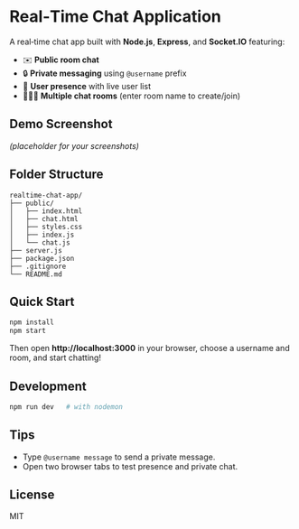 
# Real‑Time Chat Application

A real‑time chat app built with **Node.js**, **Express**, and **Socket.IO** featuring:

- ✉️ **Public room chat**
- 🔒 **Private messaging** using `@username` prefix
- 👥 **User presence** with live user list
- 👨‍👩‍👧 **Multiple chat rooms** (enter room name to create/join)

## Demo Screenshot
*(placeholder for your screenshots)*

## Folder Structure
```
realtime-chat-app/
├── public/
│   ├── index.html
│   ├── chat.html
│   ├── styles.css
│   ├── index.js
│   └── chat.js
├── server.js
├── package.json
├── .gitignore
└── README.md
```

## Quick Start
```bash
npm install
npm start
```

Then open **http://localhost:3000** in your browser, choose a username and room, and start chatting!

## Development
```bash
npm run dev   # with nodemon
```

## Tips
- Type <code>@username message</code> to send a private message.
- Open two browser tabs to test presence and private chat.

## License
MIT
